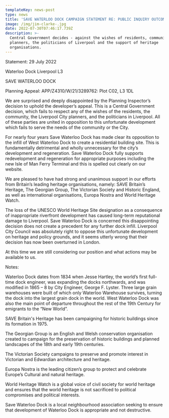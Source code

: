 ```yaml
---
templateKey: news-post
type: news
title: 'SAVE WATERLOO DOCK CAMPAIGN STATEMENT RE: PUBLIC INQUIRY OUTCOME'
image: /img/jim-clarke-.jpg
date: 2022-07-30T07:46:17.739Z
description: >-
  Central Government decides - against the wishes of residents, community, city
  planners, the politicians of Liverpool and the support of heritage
  organisations.
---
```

Statement:  29 July 2022

Waterloo Dock Liverpool L3

SAVE WATERLOO DOCK										

Planning Appeal:  APP/Z4310/W/21/3289762: Plot C02, L3 1DL



We are surprised and deeply disappointed by the Planning Inspector’s decision to uphold the developer’s appeal.  This is a Central Government decision, which fails to respect any of the wishes of the residents, the community, the Liverpool City planners, and the politicians in Liverpool.  All of these parties are united in opposition to this unfortunate development which fails to serve the needs of the community or the City.



For nearly four years Save Waterloo Dock has made clear its opposition to the infill of West Waterloo Dock to create a residential building site. This is fundamentally detrimental and wholly unnecessary for the city’s development and regeneration. Save Waterloo Dock fully supports redevelopment and regeneration for appropriate purposes including the new Isle of Man Ferry Terminal and this is spelled out clearly on our website.



We are pleased to have had strong and unanimous support in our efforts from Britain’s leading heritage organisations, namely: SAVE Britain’s Heritage, The Georgian Group, The Victorian Society and Historic England, as well as international organisations, Europa Nostra and World Heritage Watch. 



The loss of the UNESCO World Heritage Site designation as a consequence of inappropriate riverfront development has caused long-term reputational damage to Liverpool.  Save Waterloo Dock is concerned this disappointing decision does not create a precedent for any further dock infill.  Liverpool City Council was absolutely right to oppose this unfortunate development on heritage and policy grounds, and it seems utterly wrong that their decision has now been overturned in London.



At this time we are still considering our position and what actions may be available to us.



Notes:



Waterloo Dock dates from 1834 when Jesse Hartley, the world’s first full-time dock engineer, was expanding the docks northwards, and was modified in 1865 – 8 by City Engineer, George F. Lyster.  Three large grain warehouses were built of which only Waterloo Warehouse survives, turning the dock into the largest grain dock in the world. West Waterloo Dock was also the main point of departure throughout the rest of the 19th Century for emigrants to the “New World”.



SAVE Britain's Heritage has been campaigning for historic buildings since its formation in 1975.



The Georgian Group is an English and Welsh conservation organisation created to campaign for the preservation of historic buildings and planned landscapes of the 18th and early 19th centuries.

	

The Victorian Society campaigns to preserve and promote interest in Victorian and Edwardian architecture and heritage.



Europa Nostra is the leading citizen’s group to protect and celebrate Europe’s Cultural and natural heritage.



World Heritage Watch is a global voice of civil society for world heritage and ensures that the world heritage is not sacrificed to political compromises and political interests.



Save Waterloo Dock is a local neighbourhood association seeking to ensure that development of Waterloo Dock is appropriate and not destructive.
